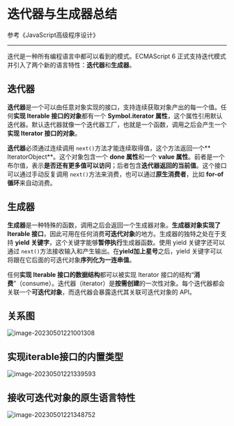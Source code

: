 
# 迭代器与生成器总结

参考《JavaScript高级程序设计》

-----
迭代是一种所有编程语言中都可以看到的模式。ECMAScript 6 正式支持迭代模式并引入了两个新的语言特性：**迭代器**和**生成器**。


## 迭代器

**迭代器**是一个可以由任意对象实现的接口，支持连续获取对象产出的每一个值。任何**实现 Iterable 接口的对象**都有一个 **Symbol.iterator 属性**，这个属性引用默认迭代器。默认迭代器就像一个迭代器工厂，也就是一个函数，调用之后会产生一个**实现 Iterator 接口的对象**。

**迭代器**必须通过连续调用 `next()`方法才能连续取得值，这个方法返回一个** IteratorObject**。这个对象包含一个 **done 属性**和一个 **value 属性**。前者是一个布尔值，表示**是否还有更多值可以访问**；后者包含**迭代器返回的当前值**。这个接口可以通过手动反复调用 `next()`方法来消费，也可以通过**原生消费者**，比如 **for-of 循环**来自动消费。


## 生成器

**生成器**是一种特殊的函数，调用之后会返回一个生成器对象。**生成器对象实现了 Iterable 接口**，因此可用在任何消费**可迭代对象**的地方。生成器的独特之处在于支持 **yield 关键字**，这个关键字能够**暂停执行**生成器函数。使用 yield 关键字还可以通过 `next()`方法接收输入和产生输出。在**yield加上星号**之后，yield 关键字可以将跟在它后面的可迭代对象**序列化为一连串值**。



任何**实现 Iterable 接口的数据结构**都可以被实现 Iterator 接口的结构“**消费**”（consume）。迭代器（iterator）是**按需创建**的一次性对象。每个迭代器都会关联一个**可迭代对象**，而迭代器会暴露迭代其关联可迭代对象的 API。


## 关系图

![image-20230501221001308](https://cdn.jsdelivr.net/gh/hr1201/img@main/imgs/image-20230501221001308.png)

## 实现iterable接口的内置类型
![image-20230501221339593](https://cdn.jsdelivr.net/gh/hr1201/img@main/imgs/image-20230501221339593.png)

## 接收可迭代对象的原生语言特性
![image-20230501221348752](https://cdn.jsdelivr.net/gh/hr1201/img@main/imgs/image-20230501221348752.png)

